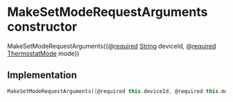 


# MakeSetModeRequestArguments constructor







MakeSetModeRequestArguments({@[required](https://pub.dev/documentation/meta/1.3.0/meta/required-constant.html) [String](https://api.dart.dev/stable/2.12.3/dart-core/String-class.html) deviceId, @[required](https://pub.dev/documentation/meta/1.3.0/meta/required-constant.html) [ThermostatMode](../../package-yonomi_sdk_dart_graphql_devices_thermostat_thermostat_queries.graphql/ThermostatMode-class.md) mode})





## Implementation

```dart
MakeSetModeRequestArguments({@required this.deviceId, @required this.mode});
```








